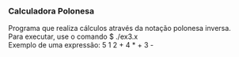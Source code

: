 ### Calculadora Polonesa  
  Programa que realiza cálculos através da notação polonesa inversa.  
  Para executar, use o comando $ ./ex3.x  
  Exemplo de uma expressão: 5 1 2 + 4 * + 3 -  
